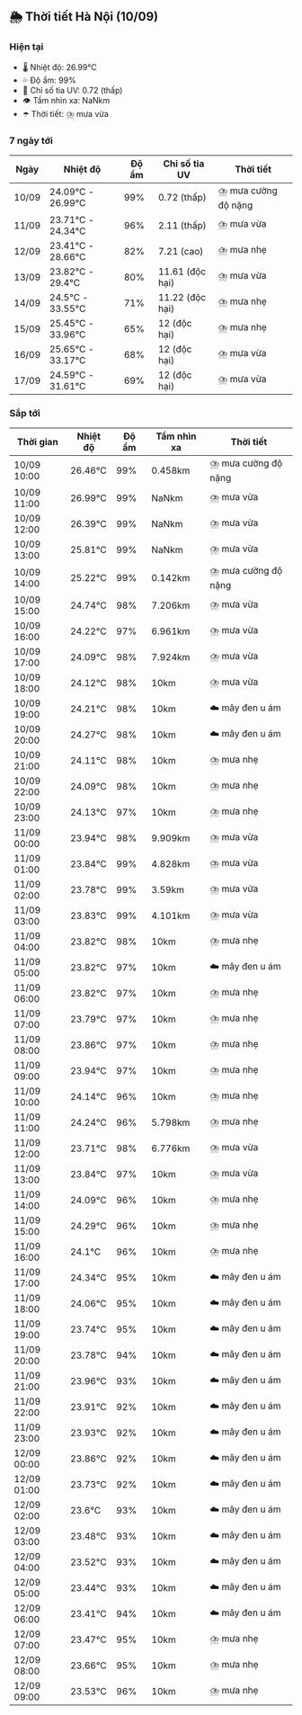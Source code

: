 ## 🌦️ Thời tiết Hà Nội (10/09)

### Hiện tại

- 🌡️ Nhiệt độ: 26.99℃
- 💦 Độ ẩm: 99%
- 🌟 Chỉ số tia UV: 0.72 (thấp)
- 👁️ Tầm nhìn xa: NaNkm
- ☂️ Thời tiết: ⛈️ mưa vừa

### 7 ngày tới

| Ngày | Nhiệt độ | Độ ẩm | Chỉ số tia UV | Thời tiết |
| --- | --- | --- | --- | --- |
| 10/09 | 24.09℃ - 26.99℃ | 99% | 0.72 (thấp) | ⛈️ mưa cường độ nặng |
| 11/09 | 23.71℃ - 24.34℃ | 96% | 2.11 (thấp) | ⛈️ mưa vừa |
| 12/09 | 23.41℃ - 28.66℃ | 82% | 7.21 (cao) | ⛈️ mưa nhẹ |
| 13/09 | 23.82℃ - 29.4℃ | 80% | 11.61 (độc hại) | ⛈️ mưa vừa |
| 14/09 | 24.5℃ - 33.55℃ | 71% | 11.22 (độc hại) | ⛈️ mưa nhẹ |
| 15/09 | 25.45℃ - 33.96℃ | 65% | 12 (độc hại) | ⛈️ mưa nhẹ |
| 16/09 | 25.65℃ - 33.17℃ | 68% | 12 (độc hại) | ⛈️ mưa vừa |
| 17/09 | 24.59℃ - 31.61℃ | 69% | 12 (độc hại) | ⛈️ mưa vừa |

### Sắp tới

| Thời gian | Nhiệt độ | Độ ẩm | Tầm nhìn xa | Thời tiết |
| --- | --- | --- | --- | --- |
| 10/09 10:00 | 26.46℃ | 99% | 0.458km | ⛈️ mưa cường độ nặng |
| 10/09 11:00 | 26.99℃ | 99% | NaNkm | ⛈️ mưa vừa |
| 10/09 12:00 | 26.39℃ | 99% | NaNkm | ⛈️ mưa vừa |
| 10/09 13:00 | 25.81℃ | 99% | NaNkm | ⛈️ mưa vừa |
| 10/09 14:00 | 25.22℃ | 99% | 0.142km | ⛈️ mưa cường độ nặng |
| 10/09 15:00 | 24.74℃ | 98% | 7.206km | ⛈️ mưa vừa |
| 10/09 16:00 | 24.22℃ | 97% | 6.961km | ⛈️ mưa vừa |
| 10/09 17:00 | 24.09℃ | 98% | 7.924km | ⛈️ mưa vừa |
| 10/09 18:00 | 24.12℃ | 98% | 10km | ⛈️ mưa vừa |
| 10/09 19:00 | 24.21℃ | 98% | 10km | ☁️ mây đen u ám |
| 10/09 20:00 | 24.27℃ | 98% | 10km | ☁️ mây đen u ám |
| 10/09 21:00 | 24.11℃ | 98% | 10km | ⛈️ mưa nhẹ |
| 10/09 22:00 | 24.09℃ | 98% | 10km | ⛈️ mưa nhẹ |
| 10/09 23:00 | 24.13℃ | 97% | 10km | ⛈️ mưa nhẹ |
| 11/09 00:00 | 23.94℃ | 98% | 9.909km | ⛈️ mưa vừa |
| 11/09 01:00 | 23.84℃ | 99% | 4.828km | ⛈️ mưa vừa |
| 11/09 02:00 | 23.78℃ | 99% | 3.59km | ⛈️ mưa vừa |
| 11/09 03:00 | 23.83℃ | 99% | 4.101km | ⛈️ mưa vừa |
| 11/09 04:00 | 23.82℃ | 98% | 10km | ⛈️ mưa nhẹ |
| 11/09 05:00 | 23.82℃ | 97% | 10km | ☁️ mây đen u ám |
| 11/09 06:00 | 23.82℃ | 97% | 10km | ⛈️ mưa nhẹ |
| 11/09 07:00 | 23.79℃ | 97% | 10km | ⛈️ mưa nhẹ |
| 11/09 08:00 | 23.86℃ | 97% | 10km | ⛈️ mưa nhẹ |
| 11/09 09:00 | 23.94℃ | 97% | 10km | ⛈️ mưa nhẹ |
| 11/09 10:00 | 24.14℃ | 96% | 10km | ⛈️ mưa nhẹ |
| 11/09 11:00 | 24.24℃ | 96% | 5.798km | ⛈️ mưa nhẹ |
| 11/09 12:00 | 23.71℃ | 98% | 6.776km | ⛈️ mưa vừa |
| 11/09 13:00 | 23.84℃ | 97% | 10km | ⛈️ mưa vừa |
| 11/09 14:00 | 24.09℃ | 96% | 10km | ⛈️ mưa nhẹ |
| 11/09 15:00 | 24.29℃ | 96% | 10km | ⛈️ mưa nhẹ |
| 11/09 16:00 | 24.1℃ | 96% | 10km | ⛈️ mưa nhẹ |
| 11/09 17:00 | 24.34℃ | 95% | 10km | ☁️ mây đen u ám |
| 11/09 18:00 | 24.06℃ | 95% | 10km | ☁️ mây đen u ám |
| 11/09 19:00 | 23.74℃ | 95% | 10km | ☁️ mây đen u ám |
| 11/09 20:00 | 23.78℃ | 94% | 10km | ☁️ mây đen u ám |
| 11/09 21:00 | 23.96℃ | 93% | 10km | ☁️ mây đen u ám |
| 11/09 22:00 | 23.91℃ | 92% | 10km | ☁️ mây đen u ám |
| 11/09 23:00 | 23.93℃ | 92% | 10km | ☁️ mây đen u ám |
| 12/09 00:00 | 23.86℃ | 92% | 10km | ☁️ mây đen u ám |
| 12/09 01:00 | 23.73℃ | 92% | 10km | ☁️ mây đen u ám |
| 12/09 02:00 | 23.6℃ | 93% | 10km | ☁️ mây đen u ám |
| 12/09 03:00 | 23.48℃ | 93% | 10km | ☁️ mây đen u ám |
| 12/09 04:00 | 23.52℃ | 93% | 10km | ☁️ mây đen u ám |
| 12/09 05:00 | 23.44℃ | 93% | 10km | ☁️ mây đen u ám |
| 12/09 06:00 | 23.41℃ | 94% | 10km | ☁️ mây đen u ám |
| 12/09 07:00 | 23.47℃ | 95% | 10km | ⛈️ mưa nhẹ |
| 12/09 08:00 | 23.66℃ | 95% | 10km | ⛈️ mưa nhẹ |
| 12/09 09:00 | 23.53℃ | 96% | 10km | ⛈️ mưa nhẹ |
